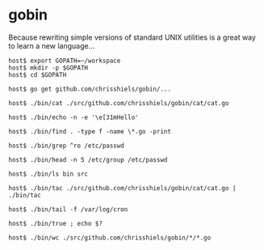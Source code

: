 # gobin

Because rewriting simple versions of standard UNIX utilities is a great way
to learn a new language...

    host$ export GOPATH=~/workspace
    host$ mkdir -p $GOPATH
    host$ cd $GOPATH

    host$ go get github.com/chrisshiels/gobin/...

    host$ ./bin/cat ./src/github.com/chrisshiels/gobin/cat/cat.go

    host$ ./bin/echo -n -e '\e[31mHello'

    host$ ./bin/find . -type f -name \*.go -print

    host$ ./bin/grep ^ro /etc/passwd

    host$ ./bin/head -n 5 /etc/group /etc/passwd

    host$ ./bin/ls bin src

    host$ ./bin/tac ./src/github.com/chrisshiels/gobin/cat/cat.go | ./bin/tac

    host$ ./bin/tail -f /var/log/cron

    host$ ./bin/true ; echo $?

    host$ ./bin/wc ./src/github.com/chrisshiels/gobin/*/*.go
